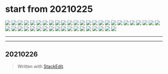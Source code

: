# start from 20210225

![](https://kktt007.top/note/2021_02_25_043.jpg)
![](https://kktt007.top/note/2021_02_25_042.jpg)
![](https://kktt007.top/note/2021_02_25_041.jpg)
![](https://kktt007.top/note/2021_02_25_040.jpg)
![](https://kktt007.top/note/2021_02_25_039.jpg)
![](https://kktt007.top/note/2021_02_25_038.jpg)
![](https://kktt007.top/note/2021_02_25_037.jpg)
![](https://kktt007.top/note/2021_02_25_036.jpg)
![](https://kktt007.top/note/2021_02_25_035.jpg)
![](https://kktt007.top/note/2021_02_25_034.jpg)
![](https://kktt007.top/note/2021_02_25_033.jpg)
![](https://kktt007.top/note/2021_02_25_032.jpg)
![](https://kktt007.top/note/2021_02_25_031.jpg)
![](https://kktt007.top/note/2021_02_25_030.jpg)
![](https://kktt007.top/note/2021_02_25_029.jpg)
![](https://kktt007.top/note/2021_02_25_028.jpg)
![](https://kktt007.top/note/2021_02_25_027.jpg)
![](https://kktt007.top/note/2021_02_25_026.jpg)
![](https://kktt007.top/note/2021_02_25_025.jpg)
![](https://kktt007.top/note/2021_02_25_024.jpg)
![](https://kktt007.top/note/2021_02_25_023.jpg)
![](https://kktt007.top/note/2021_02_25_022.jpg)
![](https://kktt007.top/note/2021_02_25_021.jpg)
![](https://kktt007.top/note/2021_02_25_020.jpg)
![](https://kktt007.top/note/2021_02_25_019.jpg)
![](https://kktt007.top/note/2021_02_25_018.jpg)
![](https://kktt007.top/note/2021_02_25_017.jpg)
![](https://kktt007.top/note/2021_02_25_016.jpg)
![](https://kktt007.top/note/2021_02_25_015.jpg)
![](https://kktt007.top/note/2021_02_25_014.jpg)
![](https://kktt007.top/note/2021_02_25_013.jpg)
![](https://kktt007.top/note/2021_02_25_012.jpg)
![](https://kktt007.top/note/2021_02_25_011.jpg)
![](https://kktt007.top/note/2021_02_25_010.jpg)
![](https://kktt007.top/note/2021_02_25_009.jpg)
![](https://kktt007.top/note/2021_02_25_008.jpg)
![](https://kktt007.top/note/2021_02_25_007.jpg)
![](https://kktt007.top/note/2021_02_25_006.jpg)
![](https://kktt007.top/note/2021_02_25_005.jpg)
![](https://kktt007.top/note/2021_02_25_004.jpg)
![](https://kktt007.top/note/2021_02_25_003.jpg)
![](https://kktt007.top/note/2021_02_25_002.jpg)
![](https://kktt007.top/note/2021_02_25_001.jpg)

---
---
## 20210226


> Written with [StackEdit](https://stackedit.io/).
<!--stackedit_data:
eyJoaXN0b3J5IjpbODI4NDYwMDE3LDE0NjQ0MjMxNjIsLTMwNj
MxNTMwLDE3NDMzMTA3NV19
-->